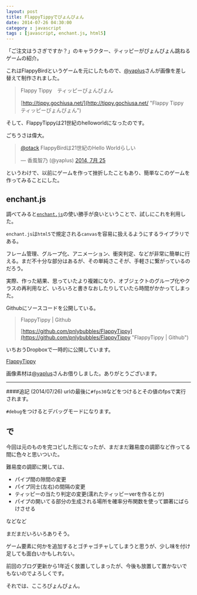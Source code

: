 ```yaml
---
layout: post
title: FlappyTippyでぴょんぴょん
date: 2014-07-26 04:30:00
category : javascript
tags : [javascript, enchant.js, html5]
---
```


「ご注文はうさぎですか？」のキャラクター、ティッピーがぴょんぴょん跳ねるゲームの紹介。

これはFlappyBirdというゲームを元にしたもので、[@yaplus](https://twitter.com/yaplus "@yaplus")さんが画像を差し替えて制作されました。

> Flappy Tippy　ティッピーぴょんぴょん
> 
> [http://tippy.gochiusa.net/](http://tippy.gochiusa.net/ "Flappy Tippy　ティッピーぴょんぴょん")

そして、FlappyTippyは21世紀のhelloworldになったのです。

ごちうさは偉大。

<blockquote class="twitter-tweet" data-conversation="none" lang="ja"><p><a href="https://twitter.com/otack">@otack</a> FlappyBirdは21世紀のHello Worldらしい</p>&mdash; 香風智乃 (@yaplus) <a href="https://twitter.com/yaplus/statuses/492667785747513344">2014, 7月 25</a></blockquote>
<script async src="//platform.twitter.com/widgets.js" charset="utf-8"></script>

というわけで、以前にゲームを作って挫折したこともあり、簡単なこのゲームを作ってみることにした。

## enchant.js

調べてみると[`enchant.js`](http://enchantjs.com/ja/ "enchant.js")の使い勝手が良いということで、試しにこれを利用した。

`enchant.js`は`html5`で規定される`canvas`を容易に扱えるようにするライブラリである。

フレーム管理、グループ化、アニメーション、衝突判定、などが非常に簡単に行える。まだ不十分な部分はあるが、その単純さこそが、手軽さに繋がっているのだろう。

実際、作った結果、思っていたより複雑になり、オブジェクトのグループ化やクラスの再利用など、いろいろと書きなおしたりしていたら時間がかかってしまった。

Githubにソースコードを公開している。

> FlappyTippy | Github
> 
> [https://github.com/pnlybubbles/FlappyTippy](https://github.com/pnlybubbles/FlappyTippy "FlappyTippy | Github")

いちおうDropboxで一時的に公開しています。

[FlappyTippy](https://dl.dropboxusercontent.com/u/41790512/FlappyTippy/index.html "FlappyTippy")

画像素材は[@yaplus](https://twitter.com/yaplus "@yaplus")さんお借りしました。ありがとうございます。

---
####追記 (2014/07/26)
urlの最後に`#fps30`などをつけるとその値のfpsで実行されます。

`#debug`をつけるとデバッグモードになります。

## で

今回は元のものを完コピした形になったが、まだまだ難易度の調節など作ってる間に色々と思いついた。

難易度の調節に関しては、

* パイプ間の隙間の変更
* パイプ同士(左右)の間隔の変更
* ティッピーの当たり判定の変更(濡れたティッピーverを作るとか)
* パイプの開いてる部分の生成される場所を確率分布関数を使って顕著にばらけさせる

などなど

まだまだいろいろありそう。

ゲーム要素に何かを追加するとゴチャゴチャしてしまうと思うが、少し味を付け足しても面白いかもしれない。

前回のブログ更新から1年近く放置してしまったが、今後も放置して置かないでもないのでよろしくです。

それでは、こころぴょんぴょん。
